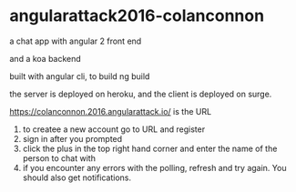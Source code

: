 # angularattack2016-colanconnon

a chat app with angular 2 front end

and a koa backend

built with angular cli, to build ng build

the server is deployed on heroku, and the client is deployed on surge.

https://colanconnon.2016.angularattack.io/  is the URL

1) to createe a new account go to URL and register
2) sign in after you prompted
3) click the plus in the top right hand corner and enter the name of the person to chat with
4) if you encounter any errors with the polling, refresh and try again. You should also get notifications.
